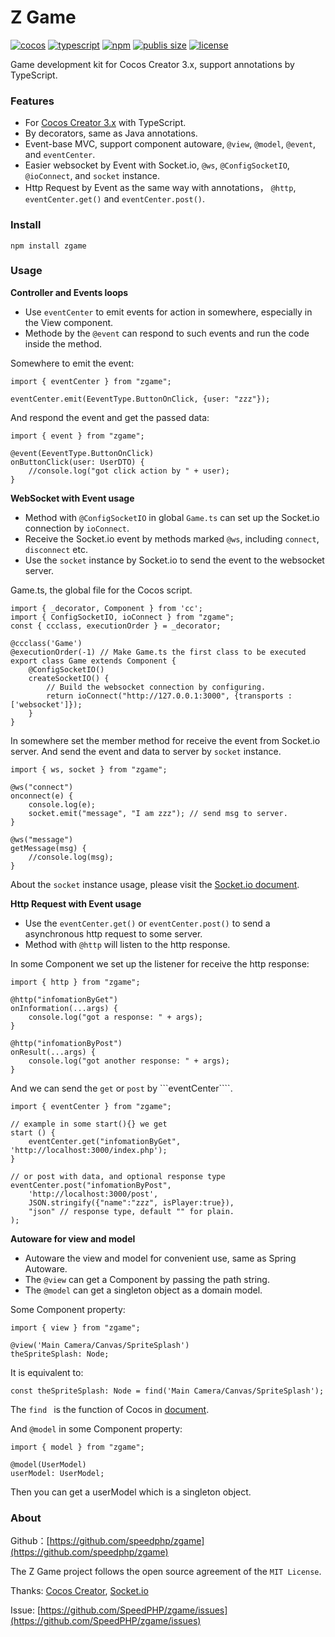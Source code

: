 # Z Game

[![cocos](https://badgen.net/badge/icon/Cocos%20Creator%203.x/black?icon=awesome&label)](https://www.npmjs.com/package/zgame)
[![typescript](https://badgen.net/badge/icon/TypeScript?icon=typescript&label)](https://www.npmjs.com/package/zgame)
[![npm](https://badgen.net/npm/v/zgame?color=cyan)](https://www.npmjs.com/package/zgame)
[![publis size](https://badgen.net/packagephobia/publish/zgame?color=green)](https://www.npmjs.com/package/zgame)
[![license](https://badgen.net/github/license/speedphp/zgame)](https://github.com/SpeedPHP/zgame/blob/main/LICENSE)

Game development kit for Cocos Creator 3.x, support annotations by TypeScript.

### Features

- For [Cocos Creator 3.x](https://www.cocos.com/) with TypeScript.
- By decorators, same as Java annotations.
- Event-base MVC, support component autoware, ```@view```, ```@model```, ```@event```, and ```eventCenter```.
- Easier websocket by Event with Socket.io, ```@ws```, ```@ConfigSocketIO```, ```@ioConnect```, and ```socket``` instance.
- Http Request by Event as the same way with annotations， ```@http```, ```eventCenter.get()``` and ```eventCenter.post()```.

### Install

```npm install zgame```

### Usage

**Controller and Events loops**

- Use ```eventCenter``` to emit events for action in somewhere, especially in the View component.
- Methode by the ```@event``` can respond to such events and run the code inside the method.

Somewhere to emit the event:
```
import { eventCenter } from "zgame";

eventCenter.emit(EeventType.ButtonOnClick, {user: "zzz"});
```

And respond the event and get the passed data:
```
import { event } from "zgame";

@event(EeventType.ButtonOnClick)
onButtonClick(user: UserDTO) {
    //console.log("got click action by " + user);
}
```

**WebSocket with Event usage**

- Method with ```@ConfigSocketIO``` in global ```Game.ts``` can set up the Socket.io connection by ```ioConnect```.
- Receive the Socket.io event by methods marked ```@ws```, including ```connect```, ```disconnect``` etc.
- Use the ```socket``` instance by Socket.io to send the event to the websocket server.

Game.ts, the global file for the Cocos script.
```
import { _decorator, Component } from 'cc';
import { ConfigSocketIO, ioConnect } from "zgame";
const { ccclass, executionOrder } = _decorator;

@ccclass('Game')
@executionOrder(-1) // Make Game.ts the first class to be executed
export class Game extends Component {
    @ConfigSocketIO() 
    createSocketIO() { 
        // Build the websocket connection by configuring.
        return ioConnect("http://127.0.0.1:3000", {transports : ['websocket']});
    }
}
```
In somewhere set the member method for receive the event from Socket.io server.
And send the event and data to server by ```socket``` instance.
```
import { ws, socket } from "zgame";

@ws("connect")
onconnect(e) {
    console.log(e);
    socket.emit("message", "I am zzz"); // send msg to server.
}

@ws("message")
getMessage(msg) {
    //console.log(msg);
}
```
About the ```socket``` instance usage, please visit the [Socket.io document](https://socket.io/docs/v4/server-api/#socket).

**Http Request with Event usage**

- Use the ```eventCenter.get()``` or ```eventCenter.post()``` to send a asynchronous http request to some server.
- Method with ```@http``` will listen to the http response.

In some Component we set up the listener for receive the http response:

```
import { http } from "zgame";

@http("infomationByGet")
onInformation(...args) {
    console.log("got a response: " + args);
}

@http("infomationByPost")
onResult(...args) {
    console.log("got another response: " + args);
}
```
And we can send the ```get``` or ```post``` by ```eventCenter````.

```
import { eventCenter } from "zgame";

// example in some start(){} we get
start () {
    eventCenter.get("infomationByGet", 'http://localhost:3000/index.php');
}

// or post with data, and optional response type 
eventCenter.post("infomationByPost",
    'http://localhost:3000/post',
    JSON.stringify({"name":"zzz", isPlayer:true}),
    "json" // response type, default "" for plain.
);

```

**Autoware for view and model**

- Autoware the view and model for convenient use, same as Spring Autoware.
- The ```@view``` can get a Component by passing the path string.
- The ```@model``` can get a singleton object as a domain model. 

Some Component property:
```
import { view } from "zgame";

@view('Main Camera/Canvas/SpriteSplash')
theSpriteSplash: Node;
``` 
It is equivalent to:
```
const theSpriteSplash: Node = find('Main Camera/Canvas/SpriteSplash');
```           
The ```find ``` is the function of Cocos in [document](https://docs.cocos.com/creator/3.3/manual/zh/scripting/access-node-component.html#%E5%85%A8%E5%B1%80%E5%90%8D%E5%AD%97%E6%9F%A5%E6%89%BE).

And ```@model``` in some Component property:
```
import { model } from "zgame";

@model(UserModel)
userModel: UserModel;
```
Then you can get a userModel which is a singleton object.


### About

Github：[https://github.com/speedphp/zgame](https://github.com/speedphp/zgame)

The Z Game project follows the open source agreement of the ```MIT License```.

Thanks: [Cocos Creator](https://www.cocos.com/), [Socket.io](https://socket.io/)

Issue: [https://github.com/SpeedPHP/zgame/issues](https://github.com/SpeedPHP/zgame/issues)